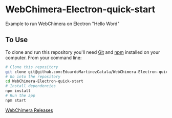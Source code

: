 # WebChimera-Electron-quick-start
Example to run WebChimera on Electron "Hello Word"


## To Use

To clone and run this repository you'll need [Git](https://git-scm.com) and [npm](http://npmjs.com) installed on your computer. From your command line:

```bash
# Clone this repository
git clone git@github.com:EduardoMartinezCatala/WebChimera-Electron-quick-start.git
# Go into the repository
cd WebChimera-Electron-quick-start
# Install dependencies
npm install
# Run the app
npm start
```

[WebChimera Releases](https://github.com/RSATom/WebChimera.js/releases)

